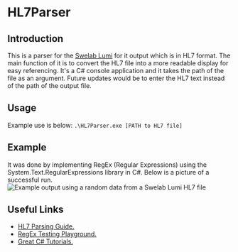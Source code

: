 # HL7Parser
## Introduction
This is a parser for the [Swelab Lumi](https://boule.com/human-and-veterinary/swelab/swelab-lumi/) for it output which is in HL7 format. The main function of it is to convert the HL7 file into a more readable display for easy referencing. It's a C# console application and it takes the path of the file as an argument. Future updates would be to enter the HL7 text instead of the path of the output file. 

## Usage
Example use is below: 
```.\HL7Parser.exe [PATH to HL7 file]```

## Example
It was done by implementing RegEx (Regular Expressions) using the System.Text.RegularExpressions library in C#. Below is a picture of a successful run.
![Example output using a random data from a Swelab Lumi HL7 file](img.png)

## Useful Links
- [HL7 Parsing Guide.](https://www.parsehog.com/hl7/parser)
- [RegEx Testing Playground.](https://regexr.com/)
- [Great C# Tutorials.](https://www.youtube.com/@IAmTimCorey)

